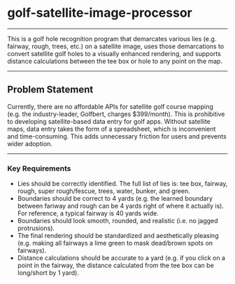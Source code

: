 # golf-satellite-image-processor
***
This is a golf hole recognition program that demarcates various lies (e.g. fairway, rough, trees, etc.) on a satellite image, uses those demarcations to convert satellite golf holes to a visually enhanced rendering, and supports distance calculations between the tee box or hole to any point on the map.
***
## Problem Statement
Currently, there are no affordable APIs for satellite golf course mapping (e.g. the industry-leader, Golfbert, charges $399/month). This is prohibitive to developing satellite-based data entry for golf apps. Without satellite maps, data entry takes the form of a spreadsheet, which is inconvenient and time-consuming. This adds unnecessary friction for users and prevents wider adoption.
***
### Key Requirements
* Lies should be correctly identified. The full list of lies is: tee box, fairway, rough, super rough/fescue, trees, water, bunker, and green.
* Boundaries should be correct to 4 yards (e.g. the learned boundary between fariway and rough can be 4 yards right of where it actually is). For reference, a typical fairway is 40 yards wide. 
* Boundaries should look smooth, rounded, and realistic (i.e. no jagged protrusions).
* The final rendering should be standardized and aesthetically pleasing (e.g. making all fairways a lime green to mask dead/brown spots on fairways).
* Distance calculations should be accurate to a yard (e.g. if you click on a point in the fairway, the distance calculated from the tee box can be long/short by 1 yard).
